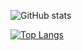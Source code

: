 ![GitHub stats](https://github-readme-stats.vercel.app/api?username=nvb-uy&hide=contr,issues&count_private=true&show_icons=true&theme=cobalt&include_all_commits=true&custom_title=Welcome%20to%20my%20profile%20👋🔭)

[![Top Langs](https://github-readme-stats.vercel.app/api/top-langs/?username=nvb-uy&count_private=true&theme=cobalt)](https://github.com/nvb-uy)

<!--
**nvb-uy/nvb-uy** is a ✨ _special_ ✨ repository because its `README.md` (this file) appears on your GitHub profile.

Here are some ideas to get you started:



- 🔭 I’m currently working on Minecraft Mods & AI
- 🌱 I’m currently learning ...
- 👯 I’m looking to collaborate on ...
- 🤔 I’m looking for help with ...
- 💬 Ask me about ...
- 📫 How to reach me: ...
- 😄 Pronouns: ...
- ⚡ Fun fact: ...
-->
